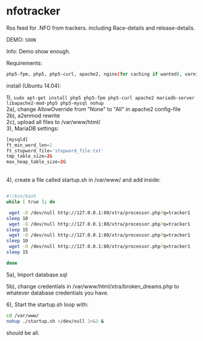 # nfotracker
Rss feed for .NFO from trackers. including Race-details and release-details.

DEMO: ```
SOON ```

Info: Demo show enough.

Requirements:
```bash
php5-fpm, php5, php5-curl, apache2, nginx(for caching if wanted), varnish 5.2(speeds up site alot, if wanted)
```
install (Ubuntu 14.04):

1), ```sudo apt-get install php5 php5-fpm php5-curl apache2 mariadb-server libapache2-mod-php5 php5-mysql nohup```<br />
2a), change AllowOverride from "None" to "All" in apache2 config-file<br />
2b), a2enmod rewrite<br />
2c), upload all files to /var/www/html/<br />
3), MariaDB settings:<br />
```php
[mysqld]
ft_min_word_len=1
ft_stopword_file='stopword_file.txt'
tmp_table_size=2G
max_heap_table_size=2G
```
<br />
4), create a file called startup.sh in /var/www/ and add inside:

```sh

#!/bin/bash
while [ true ]; do

 wget -O /dev/null http://127.0.0.1:80/xtra/processor.php?q=tracker1
sleep 10
 wget -O /dev/null http://127.0.0.1:80/xtra/processor.php?q=tracker1
sleep 15
 wget -O /dev/null http://127.0.0.1:80/xtra/processor.php?q=tracker1
sleep 10
 wget -O /dev/null http://127.0.0.1:80/xtra/processor.php?q=tracker1
sleep 15

done
```

5a), Import database.sql

5b), change credentials in /var/www/html/xtra/broken_dreams.php to whatever database credentials you have.

6), Start the startup.sh loop with:

```bash
cd /var/www/
nohup ./startup.sh >/dev/null 2>&1 &
```

should be all. 
